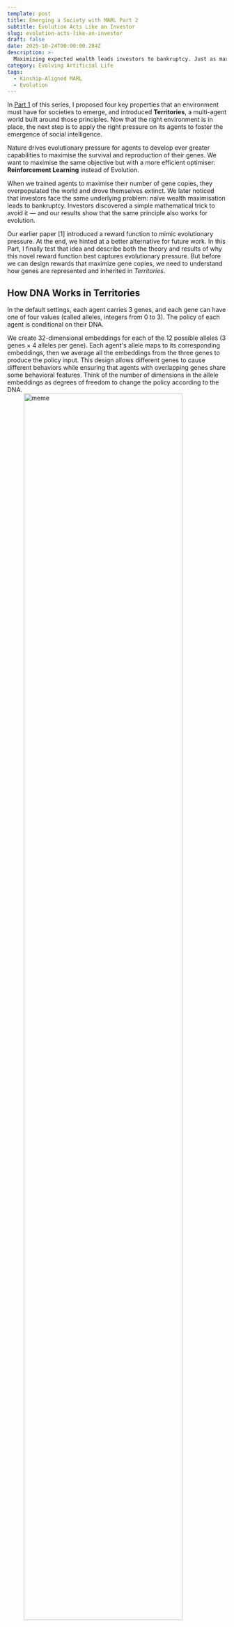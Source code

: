 ```yaml
---
template: post
title: Emerging a Society with MARL Part 2
subtitle: Evolution Acts Like an Investor
slug: evolution-acts-like-an-investor
draft: false
date: 2025-10-24T00:00:00.284Z
description: >-
  Maximizing expected wealth leads investors to bankruptcy. Just as maximizing expected genes copies leads species to extinction. Investors found a neat solution to this problem, our results show that the same trick works for Evolution.
category: Evolving Artificial Life
tags:
  - Kinship-Aligned MARL
  - Evolution
---
```


<style>
ul{
   margin-left: 1rem;
   line-height: 1.2em;
   margin-block-start:0.2em !important;
   margin-block-end:0 !important;
   list-style-type:disc;
}
ol{
   margin-block-start:0.2em !important;
}
p {
 margin-block-end: 0em !important;
}
latexcenter:first-child{
  font: normal 2em KaTeX_Main,Times New Roman,serif;
  line-height: 1.5;
}
</style>

In [Part 1](/the-key-properties-to-reproduce-society-with-marl.html) of this series, I proposed four key properties that an environment must have for societies to emerge, and introduced **Territories**, a multi-agent world built around those principles. Now that the right environment is in place, the next step is to apply the right pressure on its agents to foster the emergence of social intelligence.

Nature drives evolutionary pressure for agents to develop ever greater capabilities to maximise the survival and reproduction of their genes. We want to maximise the same objective but with a more efficient optimiser: **Reinforcement Learning** instead of Evolution.

When we trained agents to maximise their number of gene copies, they overpopulated the world and drove themselves extinct. We later noticed that investors face the same underlying problem: naïve wealth maximisation leads to bankruptcy. Investors discovered a simple mathematical trick to avoid it — and our results show that the same principle also works for evolution.

Our earlier paper [1] introduced a reward function to mimic evolutionary pressure. At the end, we hinted at a better alternative for future work. In this Part, I finally test that idea and describe both the theory and results of why this novel reward function best captures evolutionary pressure. But before we can design rewards that maximize gene copies, we need to understand how genes are represented and inherited in _Territories_.

## How DNA Works in Territories

In the default settings, each agent carries 3 genes, and each gene can have one of four values (called alleles, integers from 0 to 3). The policy of each agent is conditional on their DNA.

We create 32-dimensional embeddings for each of the 12 possible alleles (3 genes × 4 alleles per gene). Each agent's allele maps to its corresponding embeddings, then we average all the embeddings from the three genes to produce the policy input. This design allows different genes to cause different behaviors while ensuring that agents with overlapping genes share some behavioral features. Think of the number of dimensions in the allele embeddings as degrees of freedom to change the policy according to the DNA.

<img src="static/img/kinship_marl_part_2/genetics.png" alt="meme" style="width:85%;margin:auto;display:block;"/>

The agents can see their relative kinship with other visible agents and observe their DNA as one-hot encoded vectors. This allows agents to distinguish between potentially cooperative and non-cooperative policies, regardless of kinship. In our visualization, we represent the first gene with different skin colors, the second with different hair colors, and the third with different outfits.

When two agents reproduce, each gene of the child is randomly selected from one of the parents. These genetic parameters (number of genes, alleles per gene) are configurable and will be adjusted for different experiments.

## The Evolutionary Reward Function

The challenge of maximizing gene copies shares a surprising parallel with wealth maximization in finance. In both cases, outcomes compound over time; more money generates additional money, just as more relatives carrying your genes generate more gene copies. Critically, both require avoiding catastrophic failure: bankruptcy for investors, extinction for species.

### How to Maximise Wealth with the Kelly Criterion

Consider an investor facing a sequence of binary bets with probability p of doubling their stake and probability 1-p of losing it entirely. A naive objective would be to maximize the expected wealth after N bets. If p > 0.5, this objective is achieved by the investor betting its entire wealth at every bet:

$$\mathbb{E}[W_N] = W_0(2p)^N$$

However, this strategy leads almost certainly to ruin:

$$\text{risk of bankruptcy} = 1 - p^N$$

For any long horizon, this risk approaches 100%. The problem is that expected value doesn’t represent typical outcomes; it’s dominated by an extremely rare event where all bets succeed, while the median outcome is bankruptcy.

The solution, well-established in finance, is to maximize the expected logarithm of wealth instead. This formulation prioritises the avoidance of bankruptcy above everything else since log(0) = -∞. As Warren Buffett says, the first rule of investing is: **don’t lose money**, and the second rule is to never forget the first rule. Only once you have strategies that can safely avoid bankruptcy, you can start maximising growth.

Maximising the logarithm of wealth gives rise to the Kelly Criterion — a provably optimal strategy for long-term wealth growth in the super simple scenario of sequential binary bets with known odds. In practice, we approximate the infinite penalty with a very large negative value to avoid breaking the learning algorithm.

### From Wealth to Gene Copies

Evolution operates on the same principle. Our agents seek to maximize copies of their genes across the population. We define gene copy count at time $t$ for agent $i$ as:

$$c_t^i=\sum_{j \in \mathbb{A}_t}{k(i,j)}$$

where $k(i,j)$ represents the kinship (number of shared genes) between agents $i$ and $j$, summed over all living agents at time $t$.

The most straightforward evolutionary reward would assign 0 everywhere except $c^i_N$ (or $\log(c^i_N)$) at episode termination. But this creates two critical problems:

1. **Sparse rewards** provide minimal learning signal during training
2. **Finite episodes** conflict with our goal of infinite-horizon learning

### From Terminal to Dense Rewards

We can transform these terminal rewards into dense, infinite-horizon compatible rewards by rewriting them as sums of step-by-step changes:

**Linear reward (maximizing estimated gene copies):**

$$
\begin{align*}
c_N^i &= c_0^i + \sum_{t=1}^N \big(c_t^i - c_{t-1}^i\big), \\[6pt]
\max_{\pi}~\mathbb{E}\!\big[c_N^i\big]
&= \max_{\pi}~\mathbb{E}\!\Big[\sum_{t=1}^N \big(c_t^i - c_{t-1}^i\big)\Big]
= \max_{\pi}~\mathbb{E}\!\Big[\sum_{t=1}^N r_t^i\Big], \\[6pt]
\text{where}\quad r_t^i &= c_t^i - c_{t-1}^i.
\end{align*}
$$

**Logarithmic reward (Kelly-inspired):**

$$
\begin{align*}
c_N^i = c_0^i \prod_{t=1}^N \frac{c_t^i}{c_{t-1}^i}, \\[6pt]
\max_{\pi}~\mathbb{E}\!\big[\log(c_N^i)\big]
= \max_{\pi}~\mathbb{E}\!\Big[\sum_{t=1}^N \log\!\left(\frac{c_t^i}{c_{t-1}^i}\right)\Big]
= \max_{\pi}~\mathbb{E}\!\Big[\sum_{t=1}^N r_t^i\Big], \\[6pt]
\text{where}\quad r_t^i = \log\!\left(\frac{c_t^i}{c_{t-1}^i}\right).
\end{align*}
$$

Both formulations provide dense learning signals and work even when $N$ goes to infinity.

The logarithm creates loss aversion — it penalizes losses more than it rewards equivalent gains. With 4 gene copies in the gene pool:

- Losing 1 copy (4 → 3): log(3/4) ≈ -0.288
- Gaining 1 copy (4 → 5): log(5/4) ≈ +0.223

A 50-50 gamble between these outcomes yields negative expected reward (-0.032), even though the expected gene change is neutral. This asymmetry scales: a 25% loss always hurts more than a 25% gain helps.

The Kelly-inspired reward is theoretically optimal for sequential binary bets with known odds. However, we need to test how it behaves for gene copy maximisation in the complex world of _Territories_.

We'll do this just after the next section where we explore the **family value function**.

## The Family Value Function

Each agent estimates the value of a given state using only its local observation. However, the agent is rewarded according to what happens to its entire family! If this were the whole story, we’d be in deep trouble.

Imagine an agent that’s done everything right. Around it lies abundance: stored food, summer time and cooperative neighbors. It sees a bright future for its family, and therefore estimates a high value. Yet, in some distant place beyond its vision, its relatives are starving and dying. The agent begins receiving less reward than expected, assumes it's at fault, and mistakenly adjusts its policy!

Taking the blame (or credit) for outcomes unrelated to one’s actions is a terrible way to learn. To solve this the agent needs to either 1) observe the **global** state of its family, 2) intelligently aggregate the local value estimates of all its family members. This is the classic credit assignment problem in multi-agent reinforcement learning (MARL).

**The traditional solution**: In team-based MARL (e.g., Dota [2] or Starcraft [3]), each team uses one large neural network that observes all teammates. This network has separate heads for the policy and value function. A centralized value function that sees everything is the easiest way to solve multi-agent credit assignment.

This is completely legitimate! The value function only helps us optimize — we want the best value function possible to efficiently train evolutionarily fit policies. The _policy_, on the other hand, must be realistic: we use policies to test hypotheses about real agents with limited knowledge.

**Why this doesn't work for kinship-aligned MARL**:

1. **Policies can't receive observations from other agents**. In kinship-aligned MARL each agent can potentially compete with any other agent. For example, in the limit when there are only enough resources for one agent to survive everyone is competing against each other. We don’t want an agent’s policy receiving observations from potential competitors.

2. **Each agent has a unique value function**. Each agent optimizes for their unique genes, not a shared team reward. Therefore, each needs their own value function.

We could still build a centralized value function with one output per agent, but this would be computationally expensive — especially since we couldn't share weights between the value network and policy network.

**The solution: Evolutionary Value-Decomposition Network (E-VDN)** [1].

Thankfully, there's a better approach. Each agent's value function is unique, but it's correlated with relatives' value functions proportionally to their kinship. We can estimate the **family value function** ($V$) by aggregating the local (and noisy) value ($\tilde{V}$) estimates of each agent in the following way:

$$
V^i(s^1, \ldots, s^{|\mathbb{A}_t|}) \approx \frac{1}{c_t^i}\sum_{j \in \mathbb{A}_t}{k(i, j)\overset{\sim}{V}^j(s^j_t)}
$$

**Training**: We train each individual value $\tilde{V}$ so that the family value function satisfies the Bellman equation.

$$
V^i(s) = \mathbb{E}_{a \sim \pi, s' \sim P(\cdot|s,a)}\left[r(s, a, s') + \gamma V^i(s')\right]
$$

**Value beyond death:** If agent $i$ dies transitioning from state $s$ to $s'$, we still estimate its family value function for the next state using its remaining relatives. Only when an entire family goes extinct, we set its family value function to zero. This incentivizes agents to care about their genes' future beyond their own lifetime.

In simple terms, the agent is incentivised to:

1. **Survive and replicate**
2. **Help its family** survive and replicate
3. **Ensure that when it dies, its family is in a good position to carry on** surviving and replicating

In our previous work [1], we showed this works empirically: old and infertile agents learned to sacrifice themselves for the good of their family.

**Toy example**: To illustrate how E-VDN reduces estimation error compared to individual noisy estimates, consider this simple numerical example:

```python
num_agents = 20
num_genes = 3
num_alleles = 4
num_future_agents = 50

# The DNA for each agent in current step (num_agents, num_genes)
dnas = np.random.randint(0, num_alleles, (num_agents, num_genes))

# The normalized kinship matrix (num_agents, num_agents)
# Note k(i, i) = 1. k(i, j) = k(j, i)
kinship_matrix = (dnas[:, None, :] == dnas[None, :, :]).sum(axis=-1) / num_genes
# The number of gene copies each agent has in the gene pool (num_agents,)
c = kinship_matrix.sum(axis=1) * num_genes

# Reproduce some agents asexually to simulate the future population
reproduced = np.random.choice(num_agents, size=num_future_agents)
future_dnas = dnas[reproduced]  # shape (num_future_agents, n_genes)

# The number of gene copies each CURRENT agent will have in the FUTURE
# (num_agents,)
c_future = (dnas[:, None, :] == future_dnas[None, :, :]).sum(axis=-1).sum(axis=1)

# The growth delta c_future - c
# This is the ground truth, an ideal value function would predict this value
delta_c = c_future - c # (num_agents,)

# We simulate noisy estimates of delta_c as the local value estimate of each agent.
# The noise is due to their lack of global information.
local_values = np.random.normal(loc=delta_c, scale=np.abs(delta_c) * 0.5)

# Make the kinship-weighted aggregation (aka E-VDN)
e_vdn_estimate = kinship_matrix.dot(local_values) / kinship_matrix.sum(axis=1)

local_mse = np.mean((local_values - delta_c) ** 2)
e_vdn_mse = np.mean((e_vdn_estimate - delta_c) ** 2)

print(f"Local MeanSquaredError: {local_mse}")
print(f"E-VDN MeanSquaredError: {e_vdn_mse}")
> Local MeanSquaredError: 269.9550627937862
> E-VDN MeanSquaredError: 47.37662428672761
```

The toy example shows how kinship-weighted aggregation substantially reduces estimation error. With this value function problem solved, we can train agents to maximize evolutionary fitness!

**A further improvement: Gene-Centric Value Aggregation (GCVA)**

While writing this post, I realized E-VDN could be improved further. Instead of aggregating from each agent's perspective, we can aggregate from each gene's perspective — estimating the value function for each allele separately, then combining them. I call this Gene-Centric Value Aggregation (GCVA).

Since both approaches solve the core credit assignment problem, I've moved the GCVA details to the appendix. So now, we can go straight to the experiments!

## Experiment Setup and Results

**Environment configuration:**

- Episodes begin just before the optimal harvest season
- 4 pairs of agents, where agents within each pair share identical DNA and spawn close together (to facilitate reproduction)
- Episodes reset around step ~500, but agents experience them as infinite-horizon (we never zero the value function at episode boundaries). This reset strategy ensures agents see the initial conditions multiple times.
- Environment code available [here](https://github.com/jpiabrantes/territories/tree/2nd_blogpost).

**Policy architecture:**

Our policy is similar to the one used in Neural MMO [4]: convolutional layers for visual features, dense layers for scalars, and an LSTM for temporal integration (code [here](https://github.com/PufferAI/PufferLib/blob/2755f6331a12028cb3b2774a16f5253b32b4d228/pufferlib/ocean/torch.py#L59)).

**Experimental conditions:**
The figure below shows four training runs comparing:

- **Reward functions:** Naive growth delta (blue) vs. Kelly-inspired logarithmic reward (green)
- **Value aggregation:** E-VDN (solid lines) vs. GCVA (dashed lines)

<img src="static/img/kinship_marl_part_2/results.jpeg" alt="results" style="width:85%;margin:auto;display:block;"/>

**Results:** When maximizing the naive reward (blue lines), agents reproduce too aggressively — birth rates and peak populations spike early in training. Their large families quickly deplete food stores, leading to extinction before the second harvest season arrives. As a result, episode length struggles to exceed 200 steps.

In contrast the Kelly-inspired reward (green lines) first focuses agents on learning how to survive. The graphs show that only after the episode length reaches its maximum the agents start to increase the amount of food they store to sustain larger populations. This approach successfully teach the agents how to grow their population in a safe way that avoids extinction.

We don’t see any major difference between E-VDN and GCVA. Although it does seem like GCVA slightly increases the reward obtained in both cases: 1) with the naive reward it achieves a slightly higher birth rate and peak population, and in 2) with the Kelly reward life expectancy is increased at the expense of a lower peak population. It's encouraging to see that both algorithms work well, but to distinguish their performance we would need a more careful experiment and multiple independent training runs.

## Conclusion

In this experiment, **population control was forced to emerge** because there were **no hardcoded property rights**. The food had to be stored in a physical location and could be exhausted by other agents if the population grew too large. In our old environment [1], the naive reward worked fine because resources gathered by one agent were _magically owned_ by that agent. This contrast is encouraging as it strengthens our hypothesis that **_Territories_ can lead to the emergence of more interesting social behaviours**.

Like anything that compounds, **the best strategy for growing gene copies is to avoid loss first, then pursue safe growth**.

The Warren Buffett of Evolution would say: Rule #1 is don't lose family members. Rule #2 is never forget Rule #1.

---

## Citing this work

If you use the Kelly-inspired evolutionary reward or the Gene-Centric Value Aggregation (GCVA) method in your research, please cite:

```
@misc{abrantes2025evolution_investor,
   author = {Abrantes, João P.},
   title = {Emerging a Society with MARL Part 2: Evolution Acts Like an Investor},
   year = {2025},
   month = {October},
   url = {https://abranti.com/evolution-acts-like-an-investor.html},
   note = {Blog post}
}
```

For the original E-VDN method and kinship-aligned MARL framework, please also cite our earlier work [1].

## Acknowledgements

I would like to thank Arnaldo Abrantes for reading and improving an early version of this post.

All errors, omissions and imprecisions remain my own.

## Appendix: Gene-Centred Value Aggregation

GCVA works in the following way:

1. Each agent estimates a local value function that corresponds to the expected increase of its gene copies in the gene pool (or to the log of its growth rate).
2. This expected growth is mapped to each gene of the agent. Since growth compounds, each agent believes that genes that are shared with more agents will proportionally lead to higher changes in total gene counts.
3. In this way, every agent has estimated the growth of each of its genes — we then average all these estimates to get a good estimate of the growth of each gene.
4. Finally we obtain the total growth of each agent gene by summing all of its corresponding gene growth estimates.

We can adapt the toy example shown above to compute this:

```python
# [... previous code here ...]
# How many agents carry each allele (num_genes, num_alleles)
num_carriers = np.zeros((num_genes, num_alleles))
for a in range(num_agents):
    for g in range(num_genes):
        num_carriers[g, dnas[a, g]] += 1

# Aggregate all the estimates for allele values
allele_value_aggregation = np.zeros((num_genes, num_alleles))
for a in range(num_agents):
    c_a = kinship_matrix[a, :].sum() * num_genes
    for g in range(num_genes):
        allele_value_aggregation[g, dnas[a, g]] += (num_carriers[g, dnas[a, g]] * local_values[a]) / c_a
non_zero_carriers = num_carriers > 0
allele_value_aggregation[non_zero_carriers] /= num_carriers[non_zero_carriers]

# Estimate the value for each agent by summing the gene values
gcva_estimate = np.zeros(num_agents)
for a in range(num_agents):
    for g in range(num_genes):
        gcva_estimate[a] += allele_value_aggregation[g, dnas[a, g]]

gcva_mse = np.mean((gcva_estimate - delta_c) ** 2)

print(f"Local MeanSquaredError: {local_mse}")
print(f"E-VDN MeanSquaredError: {e_vdn_mse}")
print(f"GCVA MeanSquaredError: {gcva_mse}")
> Local MeanSquaredError: 269.9550627937862
> E-VDN MeanSquaredError: 47.37662428672761
> GCVA MeanSquaredError: 23.432493888625977
```

Note that the way we generated new agents is important:

```python
# Reproduce some agents asexually to simulate the future population
reproduced = np.random.choice(num_agents, size=num_future_agents)
future_dnas = dnas[reproduced]  # shape (num_future_agents, n_genes)
```

We generate new agents from the DNAs of previous agents. Therefore, the assumption that gene copies compound is correct. If we had generated the `future_dnas` uniformly random, like this:

```python
future_dnas = np.random.randint(0, num_alleles, (num_future_agents, num_genes))
```

Then the previous assumption wouldn’t work, and we would need to adapt GCVA. However, in our environment new DNAs are always created from old DNAs.

Adapting this code to handle the logarithm of the growth rate, or estimating the value of dead agents is tricky but a fun exercise! I will eventually share the solution :)

## Citations

[1] Abrantes, João P., Arnaldo J. Abrantes, and Frans A. Oliehoek. "Mimicking evolution with reinforcement learning." arXiv preprint arXiv:2004.00048 (2020).

[2] Berner, Christopher, et al. "Dota 2 with large scale deep reinforcement learning." arXiv preprint arXiv:1912.06680 (2019).

[3] Vinyals, Oriol, et al. "Grandmaster level in StarCraft II using multi-agent reinforcement learning." nature 575.7782 (2019): 350-354.

[4] Suarez, Joseph, et al. "Neural MMO 2.0: a massively multi-task addition to massively multi-agent learning." Advances in Neural Information Processing Systems 36 (2023): 50094-50104.

